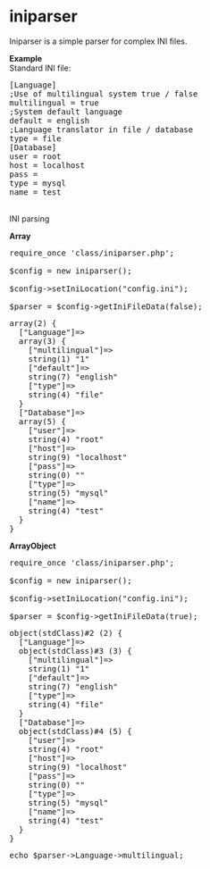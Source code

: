 iniparser
=========

Iniparser is a simple parser for complex INI files.


<b>Example</b>
<br>Standard INI file:
<pre>
[Language]
;Use of multilingual system true / false
multilingual = true
;System default language
default = english
;Language translator in file / database
type = file
[Database]
user = root
host = localhost
pass = 
type = mysql
name = test
</pre>

<br>INI parsing<br>

<b>Array</b>
<pre>
require_once 'class/iniparser.php';

$config = new iniparser();

$config->setIniLocation("config.ini");

$parser = $config->getIniFileData(false);
</pre>

<pre>
array(2) {
  ["Language"]=>
  array(3) {
    ["multilingual"]=>
    string(1) "1"
    ["default"]=>
    string(7) "english"
    ["type"]=>
    string(4) "file"
  }
  ["Database"]=>
  array(5) {
    ["user"]=>
    string(4) "root"
    ["host"]=>
    string(9) "localhost"
    ["pass"]=>
    string(0) ""
    ["type"]=>
    string(5) "mysql"
    ["name"]=>
    string(4) "test"
  }
}
</pre>


<b>ArrayObject</b>

<pre>
require_once 'class/iniparser.php';

$config = new iniparser();

$config->setIniLocation("config.ini");

$parser = $config->getIniFileData(true);
</pre>

<pre>
object(stdClass)#2 (2) {
  ["Language"]=>
  object(stdClass)#3 (3) {
    ["multilingual"]=>
    string(1) "1"
    ["default"]=>
    string(7) "english"
    ["type"]=>
    string(4) "file"
  }
  ["Database"]=>
  object(stdClass)#4 (5) {
    ["user"]=>
    string(4) "root"
    ["host"]=>
    string(9) "localhost"
    ["pass"]=>
    string(0) ""
    ["type"]=>
    string(5) "mysql"
    ["name"]=>
    string(4) "test"
  }
}
</pre>

<pre>echo $parser->Language->multilingual;</pre>
